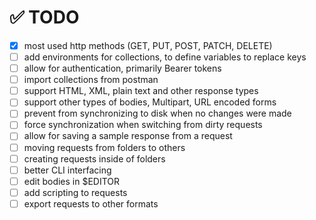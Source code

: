 # ✅ TODO

- [x] most used http methods (GET, PUT, POST, PATCH, DELETE)
- [ ] add environments for collections, to define variables to replace keys
- [ ] allow for authentication, primarily Bearer tokens
- [ ] import collections from postman
- [ ] support HTML, XML, plain text and other response types
- [ ] support other types of bodies, Multipart, URL encoded forms
- [ ] prevent from synchronizing to disk when no changes were made
- [ ] force synchronization when switching from dirty requests
- [ ] allow for saving a sample response from a request
- [ ] moving requests from folders to others
- [ ] creating requests inside of folders
- [ ] better CLI interfacing
- [ ] edit bodies in $EDITOR
- [ ] add scripting to requests
- [ ] export requests to other formats
